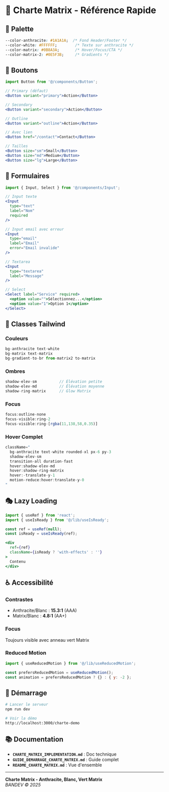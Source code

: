# 🎨 Charte Matrix - Référence Rapide

## 🎯 Palette

```css
--color-anthracite: #1A1A1A;  /* Fond Header/Footer */
--color-white: #FFFFFF;        /* Texte sur anthracite */
--color-matrix: #0B8A3A;       /* Hover/Focus/CTA */
--color-matrix-2: #0E5F3B;     /* Gradients */
```

## 🔘 Boutons

```jsx
import Button from '@/components/Button';

// Primary (défaut)
<Button variant="primary">Action</Button>

// Secondary
<Button variant="secondary">Action</Button>

// Outline
<Button variant="outline">Action</Button>

// Avec lien
<Button href="/contact">Contact</Button>

// Tailles
<Button size="sm">Small</Button>
<Button size="md">Medium</Button>
<Button size="lg">Large</Button>
```

## 📝 Formulaires

```jsx
import { Input, Select } from '@/components/Input';

// Input texte
<Input
  type="text"
  label="Nom"
  required
/>

// Input email avec erreur
<Input
  type="email"
  label="Email"
  error="Email invalide"
/>

// Textarea
<Input
  type="textarea"
  label="Message"
/>

// Select
<Select label="Service" required>
  <option value="">Sélectionnez...</option>
  <option value="1">Option 1</option>
</Select>
```

## 🎨 Classes Tailwind

### Couleurs
```jsx
bg-anthracite text-white
bg-matrix text-matrix
bg-gradient-to-br from-matrix2 to-matrix
```

### Ombres
```jsx
shadow-elev-sm          // Élévation petite
shadow-elev-md          // Élévation moyenne
shadow-ring-matrix      // Glow Matrix
```

### Focus
```jsx
focus:outline-none 
focus-visible:ring-2 
focus-visible:ring-[rgba(11,138,58,0.35)]
```

### Hover Complet
```jsx
className="
  bg-anthracite text-white rounded-xl px-6 py-3
  shadow-elev-sm
  transition-all duration-fast
  hover:shadow-elev-md 
  hover:shadow-ring-matrix 
  hover:-translate-y-1
  motion-reduce:hover:translate-y-0
"
```

## 🎭 Lazy Loading

```jsx
import { useRef } from 'react';
import { useIsReady } from '@/lib/useIsReady';

const ref = useRef(null);
const isReady = useIsReady(ref);

<div 
  ref={ref}
  className={isReady ? 'with-effects' : ''}
>
  Contenu
</div>
```

## ♿ Accessibilité

### Contrastes
- Anthracite/Blanc : **15.3:1** (AAA)
- Matrix/Blanc : **4.8:1** (AA+)

### Focus
Toujours visible avec anneau vert Matrix

### Reduced Motion
```jsx
import { useReducedMotion } from '@/lib/useReducedMotion';

const prefersReducedMotion = useReducedMotion();
const animation = prefersReducedMotion ? {} : { y: -2 };
```

## 🚀 Démarrage

```bash
# Lancer le serveur
npm run dev

# Voir la démo
http://localhost:3000/charte-demo
```

## 📚 Documentation

- **`CHARTE_MATRIX_IMPLEMENTATION.md`** : Doc technique
- **`GUIDE_DEMARRAGE_CHARTE_MATRIX.md`** : Guide complet
- **`README_CHARTE_MATRIX.md`** : Vue d'ensemble

---

**Charte Matrix - Anthracite, Blanc, Vert Matrix**  
*BANDEV © 2025*